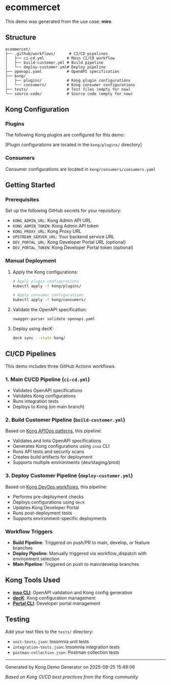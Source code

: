 # ecommercet

This demo was generated from the use case: **miro**

## Structure

```
ecommercet/
├── .github/workflows/      # CI/CD pipelines
│   ├── ci-cd.yml          # Main CI/CD workflow
│   ├── build-customer.yml # Build pipeline
│   └── deploy-customer.yml# Deploy pipeline
├── openapi.yaml           # OpenAPI specification
├── kong/
│   ├── plugins/           # Kong plugin configurations
│   └── consumers/         # Kong consumer configurations
├── tests/                 # Test files (empty for now)
└── source-code/           # Source code (empty for now)
```

## Kong Configuration

### Plugins
The following Kong plugins are configured for this demo:

[Plugin configurations are located in the `kong/plugins/` directory]

### Consumers
Consumer configurations are located in `kong/consumers/consumers.yaml`

## Getting Started

### Prerequisites

Set up the following GitHub secrets for your repository:
- `KONG_ADMIN_URL`: Kong Admin API URL
- `KONG_ADMIN_TOKEN`: Kong Admin API token
- `KONG_PROXY_URL`: Kong Proxy URL
- `UPSTREAM_SERVER_URL`: Your backend service URL
- `DEV_PORTAL_URL`: Kong Developer Portal URL (optional)
- `DEV_PORTAL_TOKEN`: Kong Developer Portal token (optional)

### Manual Deployment

1. Apply the Kong configurations:
   ```bash
   # Apply plugin configurations
   kubectl apply -f kong/plugins/

   # Apply consumer configurations
   kubectl apply -f kong/consumers/
   ```

2. Validate the OpenAPI specification:
   ```bash
   swagger-parser validate openapi.yaml
   ```

3. Deploy using decK:
   ```bash
   deck sync --state kong/
   ```

## CI/CD Pipelines

This demo includes three GitHub Actions workflows:

### 1. Main CI/CD Pipeline (`ci-cd.yml`)
- Validates OpenAPI specifications
- Validates Kong configurations
- Runs integration tests
- Deploys to Kong (on main branch)

### 2. Build Customer Pipeline (`build-customer.yml`)
Based on [Kong APIOps patterns](https://github.com/nima-kong/customer-api), this pipeline:
- Validates and lints OpenAPI specifications
- Generates Kong configurations using `inso` CLI
- Runs API tests and security scans
- Creates build artifacts for deployment
- Supports multiple environments (dev/staging/prod)

### 3. Deploy Customer Pipeline (`deploy-customer.yml`)
Based on [Kong DevOps workflows](https://github.com/liyangau/kong-devops), this pipeline:
- Performs pre-deployment checks
- Deploys configurations using `deck`
- Updates Kong Developer Portal
- Runs post-deployment tests
- Supports environment-specific deployments

### Workflow Triggers

- **Build Pipeline**: Triggered on push/PR to main, develop, or feature branches
- **Deploy Pipeline**: Manually triggered via workflow_dispatch with environment selection
- **Main Pipeline**: Triggered on push to main/develop branches

## Kong Tools Used

- **[inso CLI](https://docs.insomnia.rest/inso-cli/introduction)**: OpenAPI validation and Kong config generation
- **[decK](https://docs.konghq.com/deck/)**: Kong configuration management
- **[Portal CLI](https://docs.konghq.com/konnect/dev-portal/dev-portal-cli/)**: Developer portal management

## Testing

Add your test files to the `tests/` directory:
- `unit-tests.json`: Insomnia unit tests
- `integration-tests.json`: Insomnia integration tests
- `postman-collection.json`: Postman collection tests

---

Generated by Kong Demo Generator on 2025-08-25 15:49:06

*Based on Kong CI/CD best practices from the Kong community*
